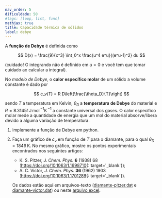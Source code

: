 ```yaml
---
nav_order: 5
dificuldade: 50
#tags: [loop, list, func]
mathjax: true
title: Capacidade térmica de sólidos
label: debye
---
```


A  **função de Debye** é definida como

$$
 D(x) = \frac{9}{x^3} \int_0^x \frac{u^4 e^u}{(e^u-1)^2} du
$$

(cuidado! O integrando não é definido em $u=0$ e você tem que tomar cuidado ao calcular a integral).

No _modelo de Debye_, o **calor específico molar** de um sólido a volume constante é dado por 

$$
 c_v(T) = R D\left(\frac{\theta_D}{T}\right)
$$

sendo $T$ a temperatura em Kelvin, $\theta_D$ a **temperatura de Debye** do material e $R=8.31451\,$J$\,$mol$\,^{-1}$K$\,^{-1}$ a constante universal dos gases. O calor específico molar mede a quantidade de energia que um mol do material absorve/libera devido a alguma variação de temperatura.

1. Implemente a função de Debye em python.
1. Faça um gráfico de $c_v$ em função de $T$ para o diamante, para o qual $\theta_D=1849\,$K. No mesmo gráfico, mostre os pontos experimentais encontrados nos seguintes artigos: 
    - K. S. Pitzer, _J. Chem. Phys._ **6** (1938) 68 (<https://doi.org/10.1063/1.1698710>{: target='_blank'}); 
    - A. C. Victor, _J. Chem. Phys._ **36** (1962) 1903 (<https://doi.org/10.1063/1.1701288>{: target='_blank'}). 

    Os dados estão aqui em arquivos-texto ([diamante-pitzer.dat]({{site.baseurl}}/assets/data/diamante-pitzer.dat) e [diamante-victor.dat]({{site.baseurl}}/assets/data/diamante-victor.dat)) ou neste [arquivo excel]({{site.baseurl}}/assets/data/diamante.xlsx).
